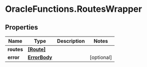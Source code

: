 # OracleFunctions.RoutesWrapper

## Properties
Name | Type | Description | Notes
------------ | ------------- | ------------- | -------------
**routes** | [**[Route]**](Route.md) |  | 
**error** | [**ErrorBody**](ErrorBody.md) |  | [optional] 


